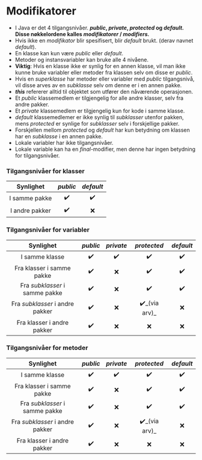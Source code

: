 # Modifikatorer

* I Java er det 4 tilgangsnivåer. **_public_, _private_, _protected_ og _default._ Disse nøkkelordene kalles _modifikatorer_ / _modifiers._**
* Hvis ikke en _modifikator_ blir spesifisert, blir _default_ brukt. (derav navnet _default_).
* En klasse kan kun være _public_ eller _default_.
* Metoder og instansvariabler kan bruke alle 4 nivåene.
* **Viktig**: Hvis en klasse ikke er synlig for en annen klasse, vil man ikke kunne bruke variabler eller metoder fra klassen selv om disse er _public_.
* Hvis en _superklasse_ har metoder eller variabler med _public_ tilgangsnivå, vil disse arves av en _subklasse_ selv om denne er i en annen pakke.
* **_this_** refererer alltid til objektet som utfører den nåværende operasjonen.
* Et _public_ klassemedlem er tilgjengelig for alle andre klasser, selv fra andre pakker.
* Et _private_ klassemedlem er tilgjengelig kun for kode i samme klasse.
* _default_ klassemedlemer er ikke synlig til _subklasser_ utenfor pakken, mens _protected_ er synlige for _subklasser_ selv i forskjellige pakker.
* Forskjellen mellom _protected_ og _default_ har kun betydning om klassen har en _subklasse_ i en annen pakke.
* Lokale variabler har ikke tilgangsnivåer.
* Lokale variable kan ha en _final_-modifier, men denne har ingen betydning for tilgangsnivåer.



### Tilgangsnivåer for klasser

|   Synlighet    | _public_ | _default_ |
| :------------: | :------: | :-------: |
| I samme pakke  |    ✔️     |     ✔️     |
| I andre pakker |    ✔️     |     ❌     |



### Tilgangsnivåer for variabler

|            Synlighet            | _public_ | _private_ | _protected_  | _default_ |
| :-----------------------------: | :------: | :-------: | :----------: | :-------: |
|         I samme klasse          |    ✔️     |     ✔️     |      ✔️       |     ✔️     |
|    Fra klasser i samme pakke    |    ✔️     |     ❌     |      ✔️       |     ✔️     |
| Fra _subklasser_ i samme pakke  |    ✔️     |     ❌     |      ✔️       |     ✔️     |
| Fra _subklasser_ i andre pakker |    ✔️     |     ❌     | ✔️_(via arv)_ |     ❌     |
|   Fra klasser i andre pakker    |    ✔️     |     ❌     |      ❌       |     ❌     |



### Tilgangsnivåer for metoder

|            Synlighet            | _public_ | _private_ | _protected_  | _default_ |
| :-----------------------------: | :------: | :-------: | :----------: | :-------: |
|         I samme klasse          |    ✔️     |     ✔️     |      ✔️       |     ✔️     |
|    Fra klasser i samme pakke    |    ✔️     |     ❌     |      ✔️       |     ✔️     |
| Fra _subklasser_ i samme pakke  |    ✔️     |     ❌     |      ✔️       |     ✔️     |
| Fra _subklasser_ i andre pakker |    ✔️     |     ❌     | ✔️_(via arv)_ |     ❌     |
|   Fra klasser i andre pakker    |    ✔️     |     ❌     |      ❌       |     ❌     |